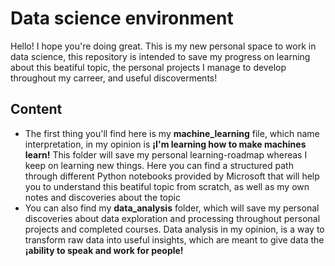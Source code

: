 # Data science environment 
Hello! I hope you're doing great.
This is my new personal space to work in data science, this repository is intended to save my progress on learning about this beatiful topic, the personal projects I manage to develop throughout my carreer, and useful discoverments!

## Content
- The first thing you'll find here is my **machine_learning** file, which name interpretation, in my opinion is **¡I'm learning how to make machines learn!**
  This folder will save my personal learning-roadmap whereas I keep on learning new things. Here you can find a structured path through different Python notebooks provided by Microsoft that will help you to understand this beatiful topic from scratch, as well as my own notes and discoveries about the topic
- You can also find my **data_analysis** folder, which will save my personal discoveries about data exploration and processing  throughout personal projects and completed courses. Data analysis in my opinion, is a way to transform raw data into useful insights, which are meant to give data the **¡ability to speak and work for people!**
